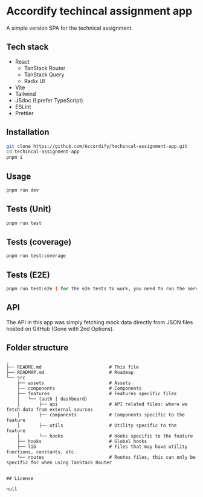 # Accordify techincal assignment app

A simple version SPA for the technical assignment.

## Tech stack

- React
  - TanStack Router
  - TanStack Query
  - Radix UI
- Vite
- Tailwind
- JSdoc (I prefer TypeScript)
- ESLint
- Prettier

## Installation

```bash
git clone https://github.com/Accordify/techincal-assignment-app.git
cd techincal-assignment-app
pnpm i
```

## Usage

```bash
pnpm run dev
```

## Tests (Unit)

```bash
pnpm run test
```

## Tests (coverage)

```bash
pnpm run test:coverage
```

## Tests (E2E)

```bash
pnpm run test:e2e ( for the e2e tests to work, you need to run the server first on port 3001 )

```

## API

The API in this app was simply fetching mock data directly from JSON files hosted on GitHub (Gone with 2nd Options).

## Folder structure

```
.
├── README.md                         # This file
├── ROADMAP.md                        # Roadmap
└── src
    ├── assets                        # Assets
    ├── components                    # Components
    ├── features                      # Features specific files
    │   └── (auth | dashboard)
    │       ├── api                   # API related files: where we fetch data from external sources
    │       ├── components            # Components specific to the feature
    │       ├── utils                 # Utility specific to the feature
    │       └── hooks                 # Hooks specific to the feature
    ├── hooks                         # Global hooks
    ├── lib                           # Files that may have utility functions, constants, etc.
    └── routes                        # Routes files, this can only be specific for when using TanStack Router


## License

null
```
